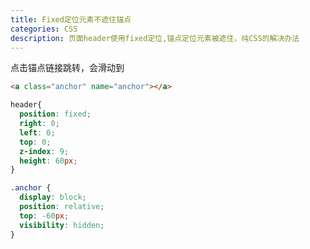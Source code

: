 ```yaml
---
title: Fixed定位元素不遮住锚点
categories: CSS
description: 页面header使用fixed定位,锚点定位元素被遮住，纯CSS的解决办法
---
```


点击锚点链接跳转，会滑动到

```html
<a class="anchor" name="anchor"></a>
```

```css
header{
  position: fixed;
  right: 0;
  left: 0;
  top: 0;
  z-index: 9;
  height: 60px;
}

.anchor {
  display: block;
  position: relative;
  top: -60px;
  visibility: hidden;
}
```